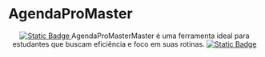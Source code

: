 # AgendaProMaster
<div align="center">
<a href="https://kaneesell.github.io/AgendaProMaster/">
<img alt="Static Badge" src="https://capsule-render.vercel.app/api?type=waving&height=200&color=gradient&text=AgendaProMaster">
</a>
AgendaProMasterMaster é uma ferramenta ideal para estudantes que buscam eficiência e foco em suas rotinas.

<a href="https://kaneesell.github.io/AgendaProMaster/">
<img alt="Static Badge" src="https://img.shields.io/badge/Ir_para_P%C3%A1gina-AgendaProMaster-brightgreen?link=https%3A%2F%2Fkaneesell.github.io%2FAgendaProMaster%2F">
</a>
</div>
